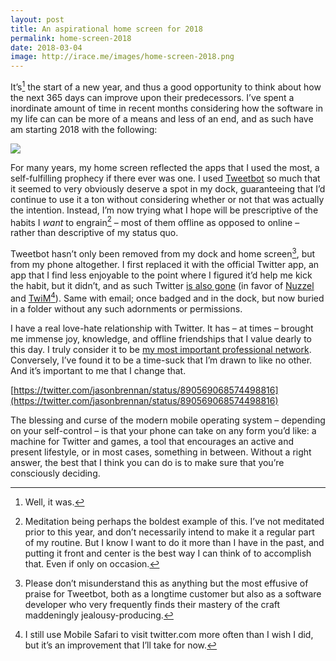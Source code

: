 ```yaml
---
layout: post
title: An aspirational home screen for 2018
permalink: home-screen-2018
date: 2018-03-04
image: http://irace.me/images/home-screen-2018.png
---
```


It’s[^1] the start of a new year, and thus a good opportunity to think about how the next 365 days can improve upon their predecessors. I’ve spent a inordinate amount of time in recent months considering how the software in my life can can be more of a means and less of an end, and as such have am starting 2018 with the following:

![](http://irace.me/images/home-screen-2018.png)

For many years, my home screen reflected the apps that I used the most, a self-fulfilling prophecy if there ever was one. I used [Tweetbot](https://tapbots.com/tweetbot/) so much that it seemed to very obviously deserve a spot in my dock, guaranteeing that I’d continue to use it a ton without considering whether or not that was actually the intention. Instead, I’m now trying what I hope will be prescriptive of the habits I _want_ to engrain[^2] – most of them offline as opposed to online – rather than descriptive of my status quo.

Tweetbot hasn’t only been removed from my dock and home screen[^3], but from my phone altogether. I first replaced it with the official Twitter app, an app that I find less enjoyable to the point where I figured it’d help me kick the habit, but it didn’t, and as such Twitter [is also gone](https://twitter.com/irace/status/947906139353698305) (in favor of [Nuzzel](http://nuzzel.com) and [TwiM](https://itunes.apple.com/us/app/twim/id1130675664?mt=8)[^4]). Same with email; once badged and in the dock, but now buried in a folder without any such adornments or permissions.

I have a real love-hate relationship with Twitter. It has – at times – brought me immense joy, knowledge, and offline friendships that I value dearly to this day. I truly consider it to be [my most important professional network](https://twitter.com/irace/status/933547959702228997). Conversely, I’ve found it to be a time-suck that I’m drawn to like no other. And it’s important to me that I change that.

[https://twitter.com/jasonbrennan/status/890569068574498816](https://twitter.com/jasonbrennan/status/890569068574498816)

The blessing and curse of the modern mobile operating system – depending on your self-control – is that your phone can take on any form you’d like: a machine for Twitter and games, a tool that encourages an active and present lifestyle, or in most cases, something in between. Without a right answer, the best that I think you can do is to make sure that you’re consciously deciding.

[^1]:	Well, it was.

[^2]:	Meditation being perhaps the boldest example of this. I’ve not meditated prior to this year, and don’t necessarily intend to make it a regular part of my routine. But I know I want to do it more than I have in the past, and putting it front and center is the best way I can think of to accomplish that. Even if only on occasion.

[^3]:	Please don’t misunderstand this as anything but the most effusive of praise for Tweetbot, both as a longtime customer but also as a software developer who very frequently finds their mastery of the craft maddeningly jealousy-producing.

[^4]:	I still use Mobile Safari to visit twitter.com more often than I wish I did, but it’s an improvement that I’ll take for now.